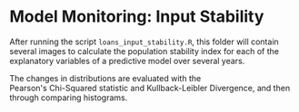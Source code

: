 
# Model Monitoring: Input Stability

After running the script ```loans_input_stability.R```,
this folder will contain several images to calculate the 
population stability index for each of the explanatory variables
of a predictive model over several years. 

The changes in distributions are evaluated with the  
Pearson's Chi-Squared statistic and Kullback-Leibler Divergence,
and then through comparing histograms.
